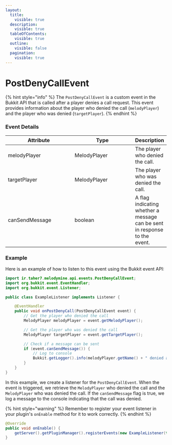 ```yaml
---
layout:
  title:
    visible: true
  description:
    visible: true
  tableOfContents:
    visible: true
  outline:
    visible: false
  pagination:
    visible: true
---
```


# PostDenyCallEvent

{% hint style="info" %}
The `PostDenyCallEvent` is a custom event in the Bukkit API that is called after a player denies a call request. This event provides information about the player who denied the call (`melodyPlayer`) and the player who was denied (`targetPlayer`).
{% endhint %}

### Event Details

<table><thead><tr><th width="204">Attribute</th><th width="187">Type</th><th>Description</th></tr></thead><tbody><tr><td>melodyPlayer</td><td>MelodyPlayer</td><td>The player who denied the call.</td></tr><tr><td>targetPlayer</td><td>MelodyPlayer</td><td>The player who was denied the call.</td></tr><tr><td>canSendMessage</td><td>boolean</td><td>A flag indicating whether a message can be sent in response to the event.</td></tr></tbody></table>

### Example

Here is an example of how to listen to this event using the Bukkit event API:

```java
import ir.taher7.melodymine.api.events.PostDenyCallEvent;
import org.bukkit.event.EventHandler;
import org.bukkit.event.Listener;

public class ExampleListener implements Listener {

    @EventHandler
    public void onPostDenyCall(PostDenyCallEvent event) {
        // Get the player who denied the call
        MelodyPlayer melodyPlayer = event.getMelodyPlayer();

        // Get the player who was denied the call
        MelodyPlayer targetPlayer = event.getTargetPlayer();

        // Check if a message can be sent
        if (event.canSendMessage()) {
            // Log to console
            Bukkit.getLogger().info(melodyPlayer.getName() + " denied a call from " + targetPlayer.getName());
        }
    }
}
```

In this example, we create a listener for the `PostDenyCallEvent`. When the event is triggered, we retrieve the `MelodyPlayer` who denied the call and the `MelodyPlayer` who was denied the call. If the `canSendMessage` flag is true, we log a message to the console indicating that the call was denied.

{% hint style="warning" %}
Remember to register your event listener in your plugin's `onEnable` method for it to work correctly.
{% endhint %}

```java
@Override
public void onEnable() {
    getServer().getPluginManager().registerEvents(new ExampleListener(this), this);
}
```


